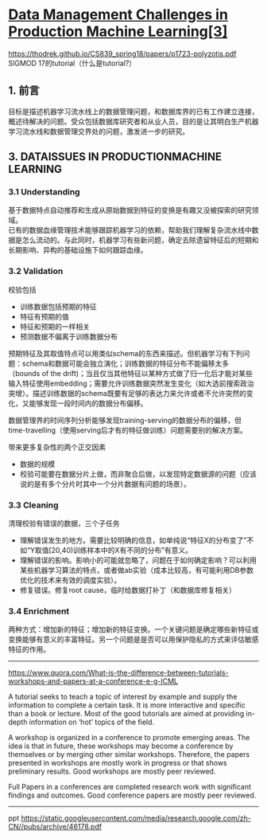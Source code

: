 # [Data Management Challenges in Production Machine Learning[3]](https://github.com/egolearner/paper-note/issues/13)

https://thodrek.github.io/CS839_spring18/papers/p1723-polyzotis.pdf
SIGMOD 17的tutorial（什么是tutorial?）

## 1. 前言
目标是描述机器学习流水线上的数据管理问题，和数据库界的已有工作建立连接，概述待解决的问题。受众包括数据库研究者和从业人员，目的是让其明白生产机器学习流水线和数据管理交界处的问题，激发进一步的研究。

## 3. DATAISSUES IN PRODUCTIONMACHINE LEARNING
### 3.1 Understanding
基于数据特点自动推荐和生成从原始数据到特征的变换是有趣又没被探索的研究领域。\
已有的数据血缘管理技术能够跟踪机器学习的依赖，帮助我们理解复杂流水线中数据是怎么流动的。与此同时，机器学习有些新问题，确定去除遗留特征后的短期和长期影响、异构的基础设施下如何跟踪血缘。

### 3.2 Validation
校验包括
* 训练数据包括预期的特征
* 特征有预期的值
* 特征和预期的一样相关
* 预测数据不偏离于训练数据分布

预期特征及其取值特点可以用类似schema的东西来描述。但机器学习有下列问题：schema和数据可能会独立演化；训练数据的特征分布不能偏移太多（bounds of the drift)；当且仅当其他特征以某种方式做了归一化后才能对某些输入特征使用embedding；需要允许训练数据突然发生变化（如大选前搜索政治突增）。描述训练数据的schema既要有足够的表达力来允许或者不允许突然的变化，又能够发现一段时间内的数据分布偏移。

数据管理界的时间序列分析能够发现training-serving的数据分布的偏移，但time-travelling（使用serving后才有的特征做训练）问题需要别的解决方案。

带来更多复杂性的两个正交因素
* 数据的规模
* 校验可能要在数据分片上做，而非聚合后做，以发现特定数据源的问题（应该说的是有多个分片时其中一个分片数据有问题的场景）。

### 3.3 Cleaning
清理校验有错误的数据，三个子任务
* 理解错误发生的地方。需要比较明确的信息，如单纯说“特征X的分布变了”不如“Y取值[20,40)训练样本中的X有不同的分布”有意义。
* 理解错误的影响。影响小的可能就忽略了，问题在于如何确定影响？可以利用某些机器学习算法的特点，或者做ab实验（成本比较高，有可能利用DB参数优化的技术来有效的调度实验）。
* 修复错误。修复root cause，临时给数据打补丁（和数据库修复相关）

### 3.4 Enrichment
两种方式：增加新的特征；增加新的特征变换。一个关键问题是确定哪些新特征或变换能够有意义的丰富特征。另一个问题是是否可以用保护隐私的方式来评估敏感特征的作用。


---

https://www.quora.com/What-is-the-difference-between-tutorials-workshops-and-papers-at-a-conference-e-g-ICML

A tutorial seeks to teach a topic of interest by example and supply the information to complete a certain task. It is more interactive and specific than a book or lecture. Most of the good tutorials are aimed at providing in-depth information on ‘hot’ topics of the field.

A workshop is organized in a conference to promote emerging areas. The idea is that in future, these workshops may become a conference by themselves or by merging other similar workshops. Therefore, the papers presented in workshops are mostly work in progress or that shows preliminary results. Good workshops are mostly peer reviewed.

Full Papers in a conferences are completed research work with significant findings and outcomes. Good conference papers are mostly peer reviewed.

---

ppt
https://static.googleusercontent.com/media/research.google.com/zh-CN//pubs/archive/46178.pdf